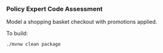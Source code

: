 ### Policy Expert Code Assessment

Model a shopping basket checkout with promotions applied.

To build:

```
./mvnw clean package
```